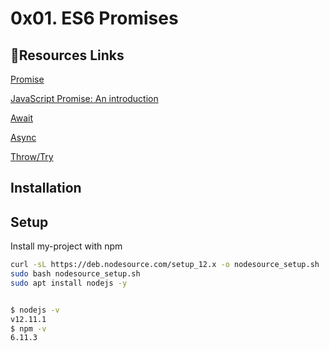 
# 0x01. ES6 Promises





## 🔗Resources Links
[Promise](https://intranet.alxswe.com/rltoken/8IEjDdrFqrfsXUV9frNmKA)

[JavaScript Promise: An introduction](https://intranet.alxswe.com/rltoken/EnBUkluIIlLr0Z3dRJV4LQ)

[Await](https://intranet.alxswe.com/rltoken/SALOZ-GAD5GVCTnK1iTCdA)

[Async](https://intranet.alxswe.com/rltoken/QZMWLFR29PO2bVOS4_8j5Q)

[Throw/Try](https://intranet.alxswe.com/rltoken/TXqH5zA1NSVCwCoyr1cNxg)
## Installation
## Setup
Install my-project with npm

```bash
curl -sL https://deb.nodesource.com/setup_12.x -o nodesource_setup.sh
sudo bash nodesource_setup.sh
sudo apt install nodejs -y


$ nodejs -v
v12.11.1
$ npm -v
6.11.3
```
    
